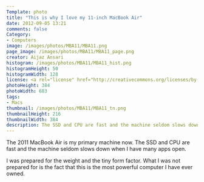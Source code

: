 ```yaml
---
Template: photo
title: "This is why I love my 11-inch MacBook Air"
date: 2012-09-05 13:21
comments: false
Category:
- Computers
image: /images/photos/MBA11/MBA11.png
page_image: /images/photos/MBA11/MBA11_page.png
creator: Aijaz Ansari
histogram: /images/photos/MBA11/MBA11_hist.png
histogramHeight: 50
histogramWidth: 128
license: <a rel="license" href="http://creativecommons.org/licenses/by-nc-nd/3.0/deed.en_US"><img alt="Creative Commons License" style="border-width:0" src="http://i.creativecommons.org/l/by-nc-nd/3.0/88x31.png" /></a>
photoHeight: 384
photoWidth: 683
tags: 
- Macs
thumbnail: /images/photos/MBA11/MBA11_tn.png
thumbnailHeight: 216
thumbnailWidth: 384
description: The SSD and CPU are fast and the machine seldom slows down when I have many apps open.
---
```


The 2011 MacBook Air is my primary machine now.  The SSD and CPU are fast
and the machine seldom slows down when I have many apps open.
<!-- more -->
<!-- ai l /images/photos/MBA11/MBA11@2x.png /images/photos/MBA11/MBA11@2x.png 683 384 That's a lot of apps! -->

I was prepared for the weight and the tiny form factor.  What I was not
prepared for is the fact that this is the most powerful computer I have
ever owned.
